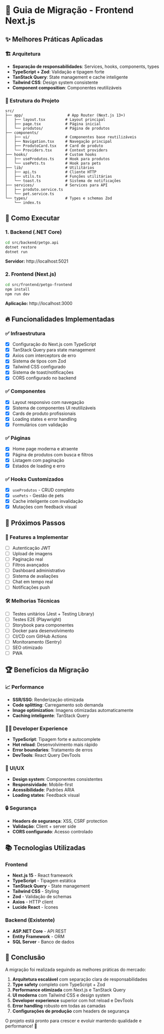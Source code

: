 # 🚀 Guia de Migração - Frontend Next.js

## ✨ Melhores Práticas Aplicadas

### 🏗️ Arquitetura

- **Separação de responsabilidades**: Services, hooks, components, types
- **TypeScript + Zod**: Validação e tipagem forte
- **TanStack Query**: State management e cache inteligente
- **Tailwind CSS**: Design system consistente
- **Component composition**: Componentes reutilizáveis

### 🔧 Estrutura do Projeto

```
src/
├── app/                    # App Router (Next.js 13+)
│   ├── layout.tsx         # Layout principal
│   ├── page.tsx           # Página inicial
│   └── produtos/          # Página de produtos
├── components/
│   ├── ui/                # Componentes base reutilizáveis
│   ├── Navigation.tsx     # Navegação principal
│   ├── ProdutoCard.tsx    # Card de produto
│   └── Providers.tsx      # Context providers
├── hooks/                 # Custom hooks
│   ├── useProdutos.ts     # Hook para produtos
│   └── usePets.ts         # Hook para pets
├── lib/                   # Utilitários
│   ├── api.ts             # Cliente HTTP
│   ├── utils.ts           # Funções utilitárias
│   └── toast.ts           # Sistema de notificações
├── services/              # Services para API
│   ├── produto.service.ts
│   └── pet.service.ts
└── types/                 # Types e schemas Zod
    └── index.ts
```

## 🚀 Como Executar

### 1. Backend (.NET Core)

```bash
cd src/backend/petgo.api
dotnet restore
dotnet run
```

**Servidor:** http://localhost:5021

### 2. Frontend (Next.js)

```bash
cd src/frontend/petgo-frontend
npm install
npm run dev
```

**Aplicação:** http://localhost:3000

## 🔥 Funcionalidades Implementadas

### ✅ Infraestrutura

- [x] Configuração do Next.js com TypeScript
- [x] TanStack Query para state management
- [x] Axios com interceptors de erro
- [x] Sistema de tipos com Zod
- [x] Tailwind CSS configurado
- [x] Sistema de toast/notificações
- [x] CORS configurado no backend

### ✅ Componentes

- [x] Layout responsivo com navegação
- [x] Sistema de componentes UI reutilizáveis
- [x] Cards de produto profissionais
- [x] Loading states e error handling
- [x] Formulários com validação

### ✅ Páginas

- [x] Home page moderna e atraente
- [x] Página de produtos com busca e filtros
- [x] Listagem com paginação
- [x] Estados de loading e erro

### ✅ Hooks Customizados

- [x] `useProdutos` - CRUD completo
- [x] `usePets` - Gestão de pets
- [x] Cache inteligente com invalidação
- [x] Mutações com feedback visual

## 🎯 Próximos Passos

### 🔮 Features a Implementar

- [ ] Autenticação JWT
- [ ] Upload de imagens
- [ ] Paginação real
- [ ] Filtros avançados
- [ ] Dashboard administrativo
- [ ] Sistema de avaliações
- [ ] Chat em tempo real
- [ ] Notificações push

### 🛠️ Melhorias Técnicas

- [ ] Testes unitários (Jest + Testing Library)
- [ ] Testes E2E (Playwright)
- [ ] Storybook para componentes
- [ ] Docker para desenvolvimento
- [ ] CI/CD com GitHub Actions
- [ ] Monitoramento (Sentry)
- [ ] SEO otimizado
- [ ] PWA

## 🏆 Benefícios da Migração

### 📈 Performance

- **SSR/SSG**: Renderização otimizada
- **Code splitting**: Carregamento sob demanda
- **Image optimization**: Imagens otimizadas automaticamente
- **Caching inteligente**: TanStack Query

### 👨‍💻 Developer Experience

- **TypeScript**: Tipagem forte e autocomplete
- **Hot reload**: Desenvolvimento mais rápido
- **Error boundaries**: Tratamento de erros
- **DevTools**: React Query DevTools

### 🎨 UI/UX

- **Design system**: Componentes consistentes
- **Responsividade**: Mobile-first
- **Acessibilidade**: Padrões ARIA
- **Loading states**: Feedback visual

### 🔒 Segurança

- **Headers de segurança**: XSS, CSRF protection
- **Validação**: Client + server side
- **CORS configurado**: Acesso controlado

## 📚 Tecnologias Utilizadas

### Frontend

- **Next.js 15** - React framework
- **TypeScript** - Tipagem estática
- **TanStack Query** - State management
- **Tailwind CSS** - Styling
- **Zod** - Validação de schemas
- **Axios** - HTTP client
- **Lucide React** - Ícones

### Backend (Existente)

- **ASP.NET Core** - API REST
- **Entity Framework** - ORM
- **SQL Server** - Banco de dados

## 🎉 Conclusão

A migração foi realizada seguindo as melhores práticas do mercado:

1. **Arquitetura escalável** com separação clara de responsabilidades
2. **Type safety** completo com TypeScript + Zod
3. **Performance otimizada** com Next.js e TanStack Query
4. **UI moderna** com Tailwind CSS e design system
5. **Developer experience** superior com hot reload e DevTools
6. **Error handling** robusto em todas as camadas
7. **Configurações de produção** com headers de segurança

O projeto está pronto para crescer e evoluir mantendo qualidade e performance! 🚀
